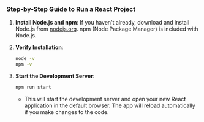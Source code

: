 ### Step-by-Step Guide to Run a React Project

1. **Install Node.js and npm**: If you haven't already, download and install Node.js from [nodejs.org](https://nodejs.org/). npm (Node Package Manager) is included with Node.js.

2. **Verify Installation**:

   ```bash
   node -v
   npm -v
   ```

3. **Start the Development Server**:

   ```bash
   npm run start
   ```

   - This will start the development server and open your new React application in the default browser. The app will reload automatically if you make changes to the code.
